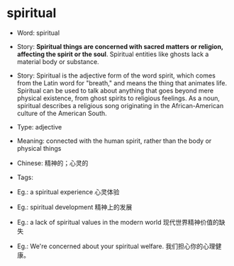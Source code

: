 # spiritual

- Word: spiritual
- Story: **Spiritual things are concerned with sacred matters or religion, affecting the spirit or the soul**. Spiritual entities like ghosts lack a material body or substance.
- Story: Spiritual is the adjective form of the word spirit, which comes from the Latin word for "breath," and means the thing that animates life. Spiritual can be used to talk about anything that goes beyond mere physical existence, from ghost spirits to religious feelings. As a noun, spiritual describes a religious song originating in the African-American culture of the American South.

- Type: adjective
- Meaning: connected with the human spirit, rather than the body or physical things
- Chinese: 精神的；心灵的
- Tags: 
- Eg.: a spiritual experience 心灵体验
- Eg.: spiritual development 精神上的发展
- Eg.: a lack of spiritual values in the modern world 现代世界精神价值的缺失
- Eg.: We're concerned about your spiritual welfare. 我们担心你的心理健康。


